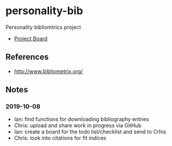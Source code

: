 # personality-bib
Personality bibliomtrics project

- [Project Board](projects/1)

## References

- http://www.bibliometrix.org/

## Notes

### 2019-10-08

- Ian: find functions for downloading bibliography entries
- Chris: upload and share work in progress via GitHub
- Ian: create a board for the todo list/checklist and send to Crhis
- Chris: look into citations for fit indices
